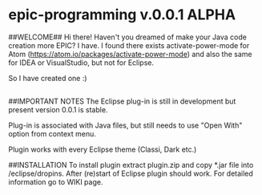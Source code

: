 # epic-programming v.0.0.1 ALPHA

##WELCOME##
Hi there!
Haven't you dreamed of make your Java code creation more EPIC?
I have.
I found there exists activate-power-mode for Atom (https://atom.io/packages/activate-power-mode) and also the same for IDEA or VisualStudio, but not for Eclipse.

So I have created one :) 
##


##IMPORTANT NOTES
The Eclipse plug-in is still in development but present version 0.0.1 is stable.

Plug-in is associated with Java files, but still needs to use "Open With" option from context menu. 

Plugin works with every Eclipse theme (Classi, Dark etc.)



##INSTALLATION
To install plugin extract plugin.zip and copy *.jar file into /eclipse/dropins.
After (re)start of Eclipse plugin should work.
For detailed information go to WIKI page.
##

